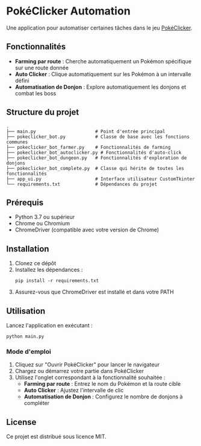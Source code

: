 # PokéClicker Automation

Une application pour automatiser certaines tâches dans le jeu [PokéClicker](https://www.pokeclicker.com/).

## Fonctionnalités

- **Farming par route** : Cherche automatiquement un Pokémon spécifique sur une route donnée
- **Auto Clicker** : Clique automatiquement sur les Pokémon à un intervalle défini
- **Automatisation de Donjon** : Explore automatiquement les donjons et combat les boss

## Structure du projet

```
.
├── main.py                      # Point d'entrée principal
├── pokeclicker_bot.py           # Classe de base avec les fonctions communes
├── pokeclicker_bot_farmer.py    # Fonctionnalités de farming
├── pokeclicker_bot_autoclicker.py # Fonctionnalités d'auto-click
├── pokeclicker_bot_dungeon.py   # Fonctionnalités d'exploration de donjons
├── pokeclicker_bot_complete.py  # Classe qui hérite de toutes les fonctionnalités
├── app_ui.py                    # Interface utilisateur CustomTkinter
└── requirements.txt             # Dépendances du projet
```

## Prérequis

- Python 3.7 ou supérieur
- Chrome ou Chromium
- ChromeDriver (compatible avec votre version de Chrome)

## Installation

1. Clonez ce dépôt
2. Installez les dépendances :
   ```
   pip install -r requirements.txt
   ```
3. Assurez-vous que ChromeDriver est installé et dans votre PATH

## Utilisation

Lancez l'application en exécutant :

```
python main.py
```

### Mode d'emploi

1. Cliquez sur "Ouvrir PokéClicker" pour lancer le navigateur
2. Chargez ou démarrez votre partie dans PokéClicker
3. Utilisez l'onglet correspondant à la fonctionnalité souhaitée :
   - **Farming par route** : Entrez le nom du Pokémon et la route cible
   - **Auto Clicker** : Ajustez l'intervalle de clic
   - **Automatisation de Donjon** : Configurez le nombre de donjons à compléter

## License

Ce projet est distribué sous licence MIT.
